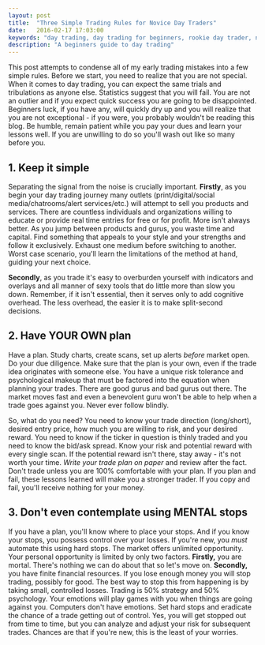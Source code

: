 ```yaml
---
layout: post
title:  "Three Simple Trading Rules for Novice Day Traders"
date:   2016-02-17 17:03:00
keywords: "day trading, day trading for beginners, rookie day trader, novice day trader, day trading rules"
description: "A beginners guide to day trading"
---
```


This post attempts to condense all of my early trading mistakes into a few simple rules. Before we start, you need to realize that you are not special. When it comes to day trading, you can expect the same trials and tribulations as anyone else. Statistics suggest that you will fail. You are not an outlier and if you expect quick success you are going to be disappointed. Beginners luck, if you have any, will quickly dry up and you will realize that you are not exceptional - if you were, you probably wouldn't be reading this blog. Be humble, remain patient while you pay your dues and learn your lessons well. If you are unwilling to do so you'll wash out like so many before you.

1\. Keep it simple
---
Separating the signal from the noise is crucially important. **Firstly**, as you begin your day trading journey many outlets (print/digital/social media/chatrooms/alert services/etc.) will attempt to sell you products and services. There are countless individuals and organizations willing to educate or provide real time entries for free or for profit. More isn't always better. As you jump between products and gurus, you waste time and capital. Find something that appeals to your style and your strengths and follow it exclusively. Exhaust one medium before switching to another. Worst case scenario, you'll learn the limitations of the method at hand, guiding your next choice. 

**Secondly**, as you trade it's easy to overburden yourself with indicators and overlays and all manner of sexy tools that do little more than slow you down. Remember, if it isn't essential, then it serves only to add cognitive overhead. The less overhead, the easier it is to make split-second decisions. 

2\. Have YOUR OWN plan
---
Have a plan. Study charts, create scans, set up alerts *before* market open. Do your due diligence. Make sure that the plan is your own, even if the trade idea originates with someone else. You have a unique risk tolerance and psychological makeup that must be factored into the equation when planning your trades. There are good gurus and bad gurus out there. The market moves fast and even a benevolent guru won't be able to help when a trade goes against you. Never ever follow blindly.

So, what do you need? You need to know your trade direction (long/short), desired entry price, how much you are willing to risk, and your desired reward. You need to know if the ticker in question is thinly traded and you need to know the bid/ask spread. Know your risk and potential reward with every single scan. If the potential reward isn't there, stay away - it's not worth your time. *Write your trade plan on paper* and review after the fact. Don't trade unless you are 100% comfortable with your plan. If you plan and fail, these lessons learned will make you a stronger trader. If you copy and fail, you'll receive nothing for your money. 

3\. Don't even contemplate using MENTAL stops
---
If you have a plan, you'll know where to place your stops. And if you know your stops, you possess control over your losses. If you're new, you *must* automate this using hard stops. The market offers unlimited opportunity. Your personal opportunity is limited by only two factors. **Firstly,** you are mortal. There's nothing we can do about that so let's move on. **Secondly,** you have finite financial resources. If you lose enough money you will stop trading, possibly for good. The best way to stop this from happening is by taking small, controlled losses. Trading is 50% strategy and 50% psychology. Your emotions will play games with you when things are going against you. Computers don't have emotions. Set hard stops and eradicate the chance of a trade getting out of control. Yes, you will get stopped out from time to time, but you can analyze and adjust your risk for subsequent trades. Chances are that if you're new, this is the least of your worries.